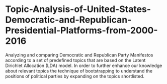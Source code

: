# Topic-Analysis-of-United-States-Democratic-and-Republican-Presidential-Platforms-from-2000-2016
Analyzing and comparing Democratic and Republican Party Manifestos according to a set of predefined topics that are based on the Latent Dirichlet Allocation (LDA) model. In order to further enhance our knowledge about relevant topics the technique of bootstrapping to understand the positions of political parties by expanding on the topics shortlisted. 
